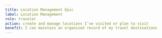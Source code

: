 ```yaml
---
title: Location Management Epic
label: Location Management
role: traveler
action: create and manage locations I've visited or plan to visit
benefit: I can maintain an organized record of my travel destinations
---
```

